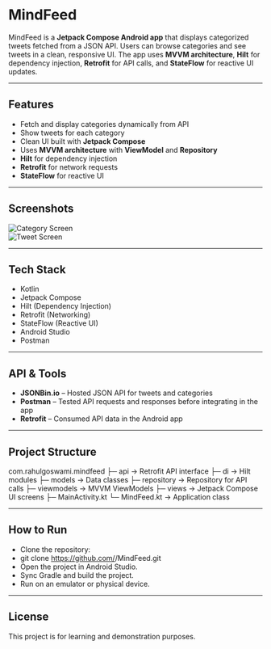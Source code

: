 # MindFeed

MindFeed is a **Jetpack Compose Android app** that displays categorized tweets fetched from a JSON API. Users can browse categories and see tweets in a clean, responsive UI. The app uses **MVVM architecture**, **Hilt** for dependency injection, **Retrofit** for API calls, and **StateFlow** for reactive UI updates.

---

## Features

- Fetch and display categories dynamically from API  
- Show tweets for each category  
- Clean UI built with **Jetpack Compose**  
- Uses **MVVM architecture** with **ViewModel** and **Repository**  
- **Hilt** for dependency injection  
- **Retrofit** for network requests  
- **StateFlow** for reactive UI  

---

## Screenshots

![Category Screen](https://github.com/user-attachments/assets/a8f476a6-0126-4f43-992e-c1ae5fc76c68)  
![Tweet Screen](https://github.com/user-attachments/assets/ff5eb0a1-3a08-4160-8f70-899fc7143955)  

---

## Tech Stack

- Kotlin  
- Jetpack Compose  
- Hilt (Dependency Injection)  
- Retrofit (Networking)  
- StateFlow (Reactive UI)  
- Android Studio
- Postman

---

## API & Tools

- **JSONBin.io** – Hosted JSON API for tweets and categories  
- **Postman** – Tested API requests and responses before integrating in the app  
- **Retrofit** – Consumed API data in the Android app

---

## Project Structure

com.rahulgoswami.mindfeed
├─ api         → Retrofit API interface
├─ di          → Hilt modules
├─ models      → Data classes
├─ repository  → Repository for API calls
├─ viewmodels  → MVVM ViewModels
├─ views       → Jetpack Compose UI screens
├─ MainActivity.kt
└─ MindFeed.kt → Application class

---

## How to Run 

- Clone the repository: 
- git clone https://github.com/<username>/MindFeed.git 
- Open the project in Android Studio. 
- Sync Gradle and build the project. 
- Run on an emulator or physical device.

---

## License 

This project is for learning and demonstration purposes.
